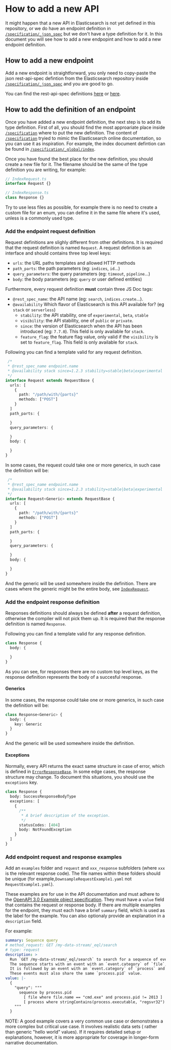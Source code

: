 # How to add a new API

It might happen that a new API in Elasticsearch is not yet defined
in this repository, or we do have an endpoint definition in [`/specification/_json_spec`](../specification/_json_spec)
but we don't have a type definition for it.
In this document you will see how to add a new endpopint and how to add a new endpoint definition.

## How to add a new endpoint

Add a new endpoint is straightforward, you only need to copy-paste the json rest-api-spec defintion
from the Elasticsearch repository inside [`/specification/_json_spec`](../specification/_json_spec)
and you are good to go.

You can find the rest-api-spec definitions [here](https://github.com/elastic/elasticsearch/tree/7.x/rest-api-spec/src/main/resources/rest-api-spec/api)
or [here](https://github.com/elastic/elasticsearch/tree/7.x/x-pack/plugin/src/test/resources/rest-api-spec/api).

## How to add the definition of an endpoint

Once you have added a new endpoint definition, the next step is to add its type definition.
First of all, you should find the most approariate place inside [`/specification`](../specification)
where to put the new definition. The content of [`/specification`](../specification)
tryied to mimic the Elasticsearch online documentation, so you can use it as inspiration.
For example, the index document defintion can be found in [`/specification/_global/index`](../specification/_global/index).

Once you have found the best place for the new definition, you should create a new file for it.
The filename should be the same of the type definition you are writing, for example:

```ts
// IndexRequest.ts
interface Request {}
```

```ts
// IndexResponse.ts
class Response {}
```

Try to use less files as possible, for example there is no need to create a custom file for an enum,
you can define it in the same file where it's used, unless is a commonly used type.

### Add the endpoint request definition

Request definitions are slighly different from other definitions.
It is required that the request definition is named `Request`.
A request definition is an interface and should contains three top level keys:

- `urls`: the URL paths templates and allowed HTTP methods
- `path_parts`: the path parameters (eg: `indices`, `id`...)
- `query_parameters`: the query parameters (eg: `timeout`, `pipeline`...)
- `body`: the body parameters (eg: `query` or user defined entities)

Furthermore, every request definition **must** contain three JS Doc tags:

- `@rest_spec_name`: the API name (eg: `search`, `indices.create`...).
- `@availability` Which flavor of Elasticsearch is this API available for? (eg `stack` or `serverless`)
  - `stability`: the API stability, one of `experimental`, `beta`, `stable`
  - `visibility`: the API stability, one of `public` or `private`.
  - `since`: the version of Elasticsearch when the API has been introduced (eg: `7.7.0`).
    This field is only available for `stack`.
  - `feature_flag`: the feature flag value, only valid if the `visibility` is set to `feature_flag`.
    This field is only available for `stack`.

Following you can find a template valid for any request definition.

```ts
 /*
 * @rest_spec_name endpoint.name
 * @availability stack since=1.2.3 stability=stable|beta|experimental
 */
interface Request extends RequestBase {
  urls: [
    {
      path: "/path/with/{parts}"
      methods: ["POST"]
    }
  ]
  path_parts: {

  }
  query_parameters: {

  }
  body: {

  }
}
```

In some cases, the request could take one or more generics, in such case the definition will be:
```ts
 /*
 * @rest_spec_name endpoint.name
 * @availability stack since=1.2.3 stability=stable|beta|experimental
 */
interface Request<Generic> extends RequestBase {
  urls: [
    {
      path: "/path/with/{parts}"
      methods: ["POST"]
    }
  ]
  path_parts: {

  }
  query_parameters: {

  }
  body: {

  }
}
```
And the generic will be used somewhere inside the definition.
There are cases where the generic might be the entire body, see [`IndexRequest`](../specification/_global/index/IndexRequest.ts).

### Add the endpoint response definition

Responses definitions should always be defined **after** a request definition,
otherwise the compiler will not pick them up. It is required that the response
definition is named `Response`.

Following you can find a template valid for any response definition.

```ts
class Response {
  body: {

  }
}
```

As you can see, for responses there are no custom top level keys, as the
response definition represents the body of a succesful response.

#### Generics

In some cases, the response could take one or more generics, in such case the definition will be:

```ts
class Response<Generic> {
  body: {
    key: Generic
  }
}
```

And the generic will be used somewhere inside the definition.

#### Exceptions

Normally, every API returns the exact same structure in case of error, which is defined
in [`ErrorResponseBase`](https://github.com/elastic/elasticsearch-specification/blob/main/specification/_types/Base.ts#L66-L75).
In some edge cases, the response structure may change. To document this situations, you should use the `exceptions` key.

```ts
class Response {
  body: SuccessResponseBodyType
  exceptions: [
    {
      /**
       * A brief description of the exception.
       */
      statusCodes: [404]
      body: NotFoundException
    }
  ]
}
```

### Add endpoint request and response examples

Add an `examples` folder and `request` and `xxx_response` subfolders (where `xxx` is the relevant response code). The file names within these folders should be unique (for example,`DownsampleRequestExample1.yaml` not `RequestExample1.yaml`).

These examples are for use in the API documentation and must adhere to the [OpenAPI 3.0 Example object specification](https://spec.openapis.org/oas/v3.0.3#example-object). They must have a `value` field that contains the request or response body.
If there are multiple examples for the endpoint, they must each have a brief `summary` field, which is used as the label for the example. You can also optionaly provide an explanation in a `description` field.

For example:

```yaml
summary: Sequence query
# method_request: GET /my-data-stream/_eql/search
# type: request
description: >
  Run `GET /my-data-stream/_eql/search` to search for a sequence of events.
  The sequence starts with an event with an `event.category` of `file`, a `file.name` of `cmd.exe`, and a `process.pid` other than `2013`.
  It is followed by an event with an `event.category` of `process` and a `process.executable` that contains the substring `regsvr32`.
  These events must also share the same `process.pid` value.
value: |-
  {
    "query": """
      sequence by process.pid
        [ file where file.name == "cmd.exe" and process.pid != 2013 ]
        [ process where stringContains(process.executable, "regsvr32") ]
    """
  }
```

NOTE: A good example covers a very common use case or demonstrates a more complex but critical use case.
It involves realistic data sets ( rather than generic "hello world" values).
If it requires detailed setup or explanations, however, it is more appropriate for coverage in longer-form narrative documentation.
